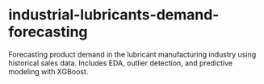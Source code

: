 # industrial-lubricants-demand-forecasting
Forecasting product demand in the lubricant manufacturing industry using historical sales data. Includes EDA, outlier detection, and predictive modeling with XGBoost.
